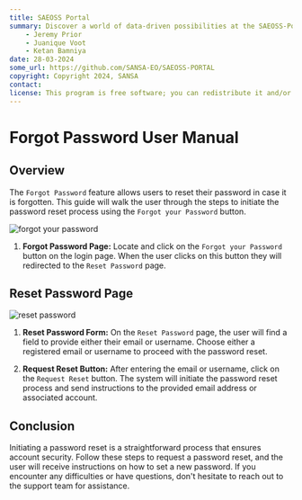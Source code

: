 ```yaml
---
title: SAEOSS Portal
summary: Discover a world of data-driven possibilities at the SAEOSS-Portal, where information converges to empower data sharing and decision-making.
    - Jeremy Prior
    - Juanique Voot
    - Ketan Bamniya
date: 28-03-2024
some_url: https://github.com/SANSA-EO/SAEOSS-PORTAL
copyright: Copyright 2024, SANSA
contact:
license: This program is free software; you can redistribute it and/or modify it under the terms of the GNU Affero General Public License as published by the Free Software Foundation; either version 3 of the License, or (at your option) any later version.
---
```


# Forgot Password User Manual

## Overview

The `Forgot Password` feature allows users to reset their password in case it is forgotten. This guide will walk the user through the steps to initiate the password reset process using the `Forgot your Password` button.

![forgot your password](./img/forgot-password-1.png)

1. **Forgot Password Page:** Locate and click on the `Forgot your Password` button on the login page. When the user clicks on this button they will redirected to the `Reset Password` page.

## Reset Password Page

![reset password](./img/forgot-password-2.png)

1. **Reset Password Form:** On the `Reset Password` page, the user will find a field to provide either their email or username. Choose either a registered email or username to proceed with the password reset.

2. **Request Reset Button:** After entering the email or username, click on the `Request Reset` button.
The system will initiate the password reset process and send instructions to the provided email address or associated account.

## Conclusion

Initiating a password reset is a straightforward process that ensures account security. Follow these steps to request a password reset, and the user will receive instructions on how to set a new password. If you encounter any difficulties or have questions, don't hesitate to reach out to the support team for assistance.
